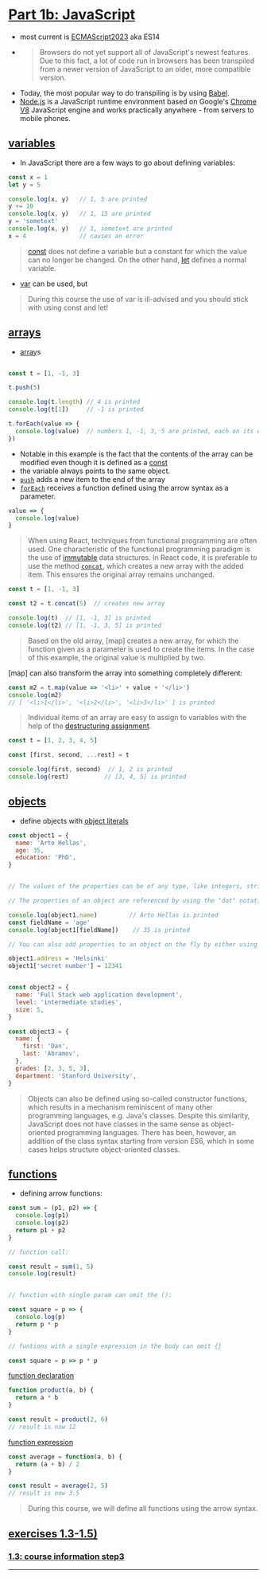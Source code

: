 
# [Part 1b: JavaScript](https://fullstackopen.com/en/part1/java_script)

- most current is [ECMAScript2023] aka ES14
- >Browsers do not yet support all of JavaScript's newest features. Due to this fact, a lot of code run in browsers has been transpiled from a newer version of JavaScript to an older, more compatible version.
- Today, the most popular way to do transpiling is by using [Babel]. 
- [Node.js] is a JavaScript runtime environment based on Google's [Chrome V8] JavaScript engine and works practically anywhere - from servers to mobile phones. 




## [variables](https://fullstackopen.com/en/part1/java_script#variables)


- In JavaScript there are a few ways to go about defining variables:

```js
const x = 1
let y = 5

console.log(x, y)   // 1, 5 are printed
y += 10
console.log(x, y)   // 1, 15 are printed
y = 'sometext'
console.log(x, y)   // 1, sometext are printed
x = 4               // causes an error
```


>[const] does not define a variable but a constant for which the value can no longer be changed. On the other hand, [let] defines a normal variable.

- [var] can be used, but 

>During this course the use of var is ill-advised and you should stick with using const and let!

## [arrays](https://fullstackopen.com/en/part1/java_script#arrays)

- [array]s 

```js

const t = [1, -1, 3]

t.push(5)

console.log(t.length) // 4 is printed
console.log(t[1])     // -1 is printed

t.forEach(value => {
  console.log(value)  // numbers 1, -1, 3, 5 are printed, each on its own line
})                    
```

- Notable in this example is the fact that the contents of the array can be modified even though it is defined as a [const]
- the variable always points to the same object.
- [`push`] adds a new item to the end of the array
- [`forEach`] receives a function defined using the arrow syntax as a parameter.

```js
value => {
  console.log(value)
}
```

>When using React, techniques from functional programming are often used. One characteristic of the functional programming paradigm is the use of [immutable] data structures. In React code, it is preferable to use the method [`concat`], which creates a new array with the added item. This ensures the original array remains unchanged.

```js
const t = [1, -1, 3]

const t2 = t.concat(5)  // creates new array

console.log(t)  // [1, -1, 3] is printed
console.log(t2) // [1, -1, 3, 5] is printed
```

>Based on the old array, [map] creates a new array, for which the function given as a parameter is used to create the items. In the case of this example, the original value is multiplied by two.

[map] can also transform the array into something completely different:


```js
const m2 = t.map(value => '<li>' + value + '</li>')
console.log(m2)  
// [ '<li>1</li>', '<li>2</li>', '<li>3</li>' ] is printed

```

>Individual items of an array are easy to assign to variables with the help of the [destructuring assignment].

```js
const t = [1, 2, 3, 4, 5]

const [first, second, ...rest] = t

console.log(first, second)  // 1, 2 is printed
console.log(rest)          // [3, 4, 5] is printed
```

## [objects](https://fullstackopen.com/en/part1/java_script#objects)

- define objects with [object literals]

```js
const object1 = {
  name: 'Arto Hellas',
  age: 35,
  education: 'PhD',
}


// The values of the properties can be of any type, like integers, strings, arrays, objects...

// The properties of an object are referenced by using the "dot" notation, or by using brackets:

console.log(object1.name)         // Arto Hellas is printed
const fieldName = 'age' 
console.log(object1[fieldName])    // 35 is printed

// You can also add properties to an object on the fly by either using dot notation or brackets:

object1.address = 'Helsinki'
object1['secret number'] = 12341


const object2 = {
  name: 'Full Stack web application development',
  level: 'intermediate studies',
  size: 5,
}

const object3 = {
  name: {
    first: 'Dan',
    last: 'Abramov',
  },
  grades: [2, 3, 5, 3],
  department: 'Stanford University',
}


```


>Objects can also be defined using so-called constructor functions, which results in a mechanism reminiscent of many other programming languages, e.g. Java's classes. Despite this similarity, JavaScript does not have classes in the same sense as object-oriented programming languages. There has been, however, an addition of the class syntax starting from version ES6, which in some cases helps structure object-oriented classes.


## [functions](https://fullstackopen.com/en/part1/java_script#functions)


- defining arrow functions:

```js
const sum = (p1, p2) => {
  console.log(p1)
  console.log(p2)
  return p1 + p2
}

// function call:

const result = sum(1, 5)
console.log(result)


// function with single param can omit the ():

const square = p => {
  console.log(p)
  return p * p
}

// funtions with a single expression in the body can omit {}

const square = p => p * p

```

[function declaration] 

```js
function product(a, b) {
  return a * b
}

const result = product(2, 6)
// result is now 12
```

[function expression]

```js
const average = function(a, b) {
  return (a + b) / 2
}

const result = average(2, 5)
// result is now 3.5

```

>During this course, we will define all functions using the arrow syntax.

## [exercises 1.3-1.5)](https://fullstackopen.com/en/part1/java_script#exercises-1-3-1-5)

### [1.3: course information step3](./exercises/1_3course_info/README.md)



-----------


[ECMAScript2023]: https://www.ecma-international.org/ecma-262/
[React]: https://react.dev
[Vite]: https://vitejs.dev
[Vite default port]: https://vitejs.dev/config/server-options.html#server-port
[create-react-app]: https://github.com/facebook/create-react-app
[React component]: https://react.dev/learn/your-first-component
[arrow functions]: https://developer.mozilla.org/en-US/docs/Web/JavaScript/Reference/Functions/Arrow_functions
[ECMAScript 6]: http://es6-features.org/#Constants
[JSX]: https://react.dev/learn/writing-markup-with-jsx
[Babel]: https://babeljs.io/
[XML]: https://developer.mozilla.org/en-US/docs/Web/XML/XML_introduction
[props]: https://react.dev/learn/passing-props-to-a-component
[fragments]: https://react.dev/reference/react/Fragment
[example submission repository]: https://github.com/fullstack-hy2020/example-submission-repository
[Node.js]: https://nodejs.org/en/
[Chrome V8]: https://v8.dev/
[const]: https://developer.mozilla.org/en-US/docs/Web/JavaScript/Reference/Statements/const
[let]: https://developer.mozilla.org/en-US/docs/Web/JavaScript/Reference/Statements/let
[var]: https://developer.mozilla.org/en-US/docs/Web/JavaScript/Reference/Statements/var
[array]: https://developer.mozilla.org/en-US/docs/Web/JavaScript/Reference/Global_Objects/Array
[`forEach`]: https://developer.mozilla.org/en-US/docs/Web/JavaScript/Reference/Global_Objects/Array/forEach
[`push`]: https://developer.mozilla.org/en-US/docs/Web/JavaScript/Reference/Global_Objects/Array/push
[immutable]: https://en.wikipedia.org/wiki/Immutable_object
[`concat`]: https://developer.mozilla.org/en-US/docs/Web/JavaScript/Reference/Global_Objects/Array/concat
[`map`]: https://developer.mozilla.org/en-US/docs/Web/JavaScript/Reference/Global_Objects/Array/map
[destructuring assignment]: https://developer.mozilla.org/en-US/docs/Web/JavaScript/Reference/Operators/Destructuring_assignment
[object literals]: https://developer.mozilla.org/en-US/docs/Web/JavaScript/Guide/Grammar_and_types#object_literals
[function declaration]: https://developer.mozilla.org/en-US/docs/Web/JavaScript/Reference/Statements/function
[function expression]: https://developer.mozilla.org/en-US/docs/Web/JavaScript/Reference/Operators/function







